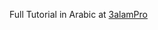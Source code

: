 Full Tutorial in Arabic at [3alamPro](https://3alam.pro/3llomi/articles/prevent-duplicate-files-firebase-storage-md5)